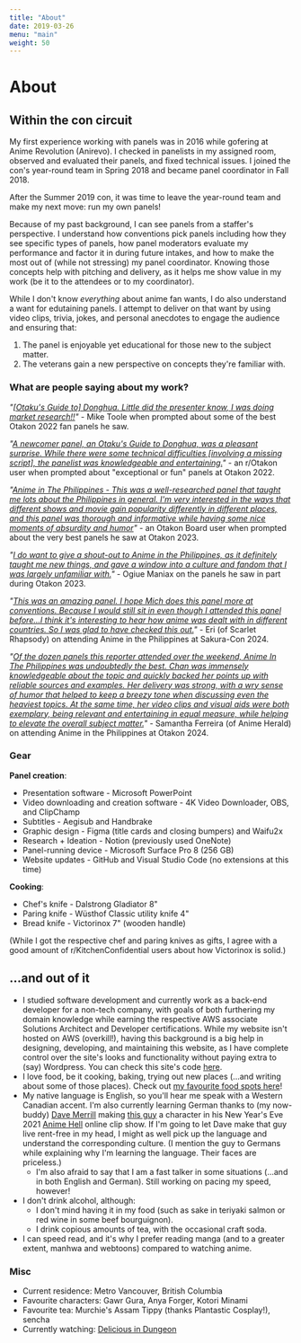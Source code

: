 ```yaml
---
title: "About"
date: 2019-03-26
menu: "main"
weight: 50
---
```

# About

## Within the con circuit

My first experience working with panels was in 2016 while gofering at Anime Revolution (Anirevo). I checked in panelists in my assigned room, observed and evaluated their panels, and fixed technical issues. I joined the con's year-round team in Spring 2018 and became panel coordinator in Fall 2018.

After the Summer 2019 con, it was time to leave the year-round team and make my next move: run my own panels!

Because of my past background, I can see panels from a staffer's perspective. I understand how conventions pick panels including how they see specific types of panels, how panel moderators evaluate my performance and factor it in during future intakes, and how to make the most out of (while not stressing) my panel coordinator. Knowing those concepts help with pitching and delivery, as it helps me show value in my work (be it to the attendees or to my coordinator).

While I don't know _everything_ about anime fan wants, I do also understand a want for edutaining panels. I attempt to deliver on that want by using video clips, trivia, jokes, and personal anecdotes to engage the audience and ensuring that:
1. The panel is enjoyable yet educational for those new to the subject matter.
2. The veterans gain a new perspective on concepts they're familiar with.

### What are people saying about my work?

*"[[Otaku's Guide to] Donghua. Little did the presenter know, I was doing market research!!](https://twitter.com/MichaelToole/status/1554256205903790080)"* - Mike Toole when prompted about some of the best Otakon 2022 fan panels he saw.

*"[A newcomer panel, an Otaku's Guide to Donghua, was a pleasant surprise. While there were some technical difficulties [involving a missing script], the panelist was knowledgeable and entertaining.](https://old.reddit.com/r/Otakon/comments/wdp3vc/panel_feedback/iik5awf/)"* - an r/Otakon user when prompted about "exceptional or fun" panels at Otakon 2022.

*"[Anime in The Philippines - This was a well-researched panel that taught me lots about the Philippines in general. I'm very interested in the ways that different shows and movie gain popularity differently in different places, and this panel was thorough and informative while having some nice moments of absurdity and humor](https://board.otakon.com/index.php?/topic/30272-panel-feedback-2023/&tab=comments#comment-321085)"* - an Otakon Board user when prompted about the very best panels he saw at Otakon 2023.

*"[I do want to give a shout-out to Anime in the Philippines, as it definitely taught me new things, and gave a window into a culture and fandom that I was largely unfamiliar with.](https://ogiuemaniax.com/2023/08/27/tomoyo-the-time-has-come-to-demonstrate-our-power-otakon-2023/)"* - Ogiue Maniax on the panels he saw in part during Otakon 2023.

*"[This was an amazing panel. I hope Mich does this panel more at conventions. Because I would still sit in even though I attended this panel before...I think it's interesting to hear how anime was dealt with in different countries. So I was glad to have checked this out.](https://youtu.be/wQ3a35vXjfE?feature=shared&t=4629)"* - Eri (of Scarlet Rhapsody) on attending Anime in the Philippines at Sakura-Con 2024.

*"[Of the dozen panels this reporter attended over the weekend, Anime In The Philippines was undoubtedly the best. Chan was immensely knowledgeable about the topic and quickly backed her points up with reliable sources and examples. Her delivery was strong, with a wry sense of humor that helped to keep a breezy tone when discussing even the heaviest topics. At the same time, her video clips and visual aids were both exemplary, being relevant and entertaining in equal measure, while helping to elevate the overall subject matter.](https://www.animeherald.com/2024/10/09/otakon-2024-anime-in-the-philippines/)"* - Samantha Ferreira (of Anime Herald) on attending Anime in the Philippines at Otakon 2024.

### Gear

**Panel creation**:

* Presentation software - Microsoft PowerPoint
* Video downloading and creation software - 4K Video Downloader, OBS, and ClipChamp
* Subtitles - Aegisub and Handbrake
* Graphic design - Figma (title cards and closing bumpers) and Waifu2x
* Research + Ideation - Notion (previously used OneNote)
* Panel-running device - Microsoft Surface Pro 8 (256 GB)
* Website updates - GitHub and Visual Studio Code (no extensions at this time)

**Cooking**:

* Chef's knife - Dalstrong Gladiator 8"
* Paring knife - Wüsthof Classic utility knife 4"
* Bread knife - Victorinox 7" (wooden handle)

(While I got the respective chef and paring knives as gifts, I agree with a good amount of r/KitchenConfidential users about how Victorinox is solid.)

## ...and out of it

* I studied software development and currently work as a back-end developer for a non-tech company, with goals of both furthering my domain knowledge while earning the respective AWS associate Solutions Architect and Developer certifications. While my website isn't hosted on AWS (overkill!), having this background is a big help in designing, developing, and maintaining this website, as I have complete control over the site's looks and functionality without paying extra to (say) Wordpress. You can check this site's code [here](https://github.com/togarashimayo/togarashimayo.github.io). 
* I love food, be it cooking, baking, trying out new places (...and writing about some of those places). Check out [my favourite food spots here](/more/food-suggestions)!
* My native language is English, so you'll hear me speak with a Western Canadian accent. I'm also currently learning German thanks to (my now-buddy) [Dave Merrill](https://bsky.app/profile/terebifunhouse.bsky.social) making [this guy](https://www.youtube.com/watch?v=YKSaAeyWCeM) a character in his New Year's Eve 2021 [Anime Hell](https://www.facebook.com/animehelltheevent) online clip show. If I'm going to let Dave make that guy live rent-free in my head, I might as well pick up the language and understand the corresponding culture. (I mention the guy to Germans while explaining why I'm learning the language. Their faces are priceless.)
    * I'm also afraid to say that I am a fast talker in some situations (...and in both English and German). Still working on pacing my speed, however!
* I don't drink alcohol, although:
    * I don't mind having it in my food (such as sake in teriyaki salmon or red wine in some beef bourguignon).
    * I drink copious amounts of tea, with the occasional craft soda.
* I can speed read, and it's why I prefer reading manga (and to a greater extent, manhwa and webtoons) compared to watching anime.

### Misc
* Current residence: Metro Vancouver, British Columbia
* Favourite characters: Gawr Gura, Anya Forger, Kotori Minami
* Favourite tea: Murchie's Assam Tippy (thanks Plantastic Cosplay!), sencha
* Currently watching: [Delicious in Dungeon](https://myanimelist.net/anime/52701/Dungeon_Meshi)